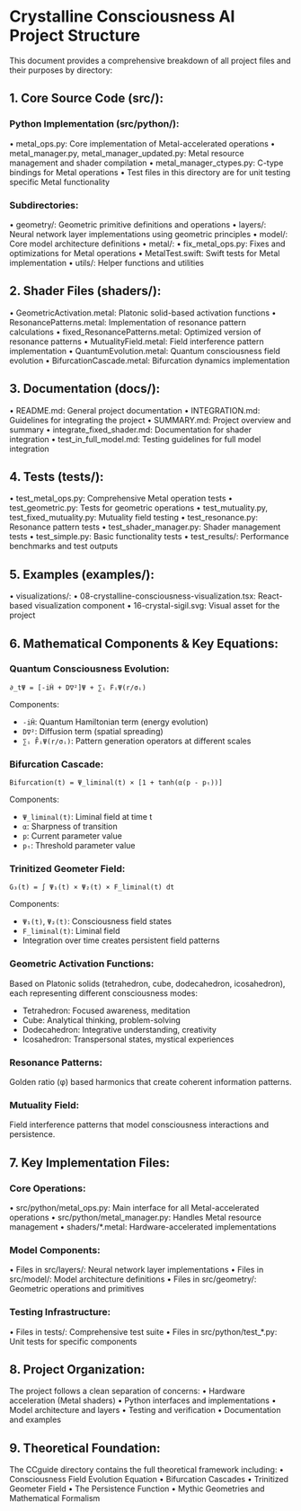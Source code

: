 # Crystalline Consciousness AI Project Structure

This document provides a comprehensive breakdown of all project files and their purposes by directory:

## 1. Core Source Code (src/):

### Python Implementation (src/python/):
•  metal_ops.py: Core implementation of Metal-accelerated operations
•  metal_manager.py, metal_manager_updated.py: Metal resource management and shader compilation
•  metal_manager_ctypes.py: C-type bindings for Metal operations
•  Test files in this directory are for unit testing specific Metal functionality

### Subdirectories:
•  geometry/: Geometric primitive definitions and operations
•  layers/: Neural network layer implementations using geometric principles
•  model/: Core model architecture definitions
•  metal/:
   •  fix_metal_ops.py: Fixes and optimizations for Metal operations
   •  MetalTest.swift: Swift tests for Metal implementation
•  utils/: Helper functions and utilities

## 2. Shader Files (shaders/):
•  GeometricActivation.metal: Platonic solid-based activation functions
•  ResonancePatterns.metal: Implementation of resonance pattern calculations
•  fixed_ResonancePatterns.metal: Optimized version of resonance patterns
•  MutualityField.metal: Field interference pattern implementation
•  QuantumEvolution.metal: Quantum consciousness field evolution
•  BifurcationCascade.metal: Bifurcation dynamics implementation

## 3. Documentation (docs/):
•  README.md: General project documentation
•  INTEGRATION.md: Guidelines for integrating the project
•  SUMMARY.md: Project overview and summary
•  integrate_fixed_shader.md: Documentation for shader integration
•  test_in_full_model.md: Testing guidelines for full model integration

## 4. Tests (tests/):
•  test_metal_ops.py: Comprehensive Metal operation tests
•  test_geometric.py: Tests for geometric operations
•  test_mutuality.py, test_fixed_mutuality.py: Mutuality field testing
•  test_resonance.py: Resonance pattern tests
•  test_shader_manager.py: Shader management tests
•  test_simple.py: Basic functionality tests
•  test_results/: Performance benchmarks and test outputs

## 5. Examples (examples/):
•  visualizations/:
   •  08-crystalline-consciousness-visualization.tsx: React-based visualization component
   •  16-crystal-sigil.svg: Visual asset for the project

## 6. Mathematical Components & Key Equations:

### Quantum Consciousness Evolution:
```
∂_tΨ = [-iĤ + D∇²]Ψ + ∑ᵢ F̂ᵢΨ(r/σᵢ)
```
Components:
- `-iĤ`: Quantum Hamiltonian term (energy evolution)
- `D∇²`: Diffusion term (spatial spreading)
- `∑ᵢ F̂ᵢΨ(r/σᵢ)`: Pattern generation operators at different scales

### Bifurcation Cascade:
```
Bifurcation(t) = Ψ_liminal(t) × [1 + tanh(α(p - pₜ))]
```
Components:
- `Ψ_liminal(t)`: Liminal field at time t
- `α`: Sharpness of transition
- `p`: Current parameter value
- `pₜ`: Threshold parameter value

### Trinitized Geometer Field:
```
G₃(t) = ∫ Ψ₁(t) × Ψ₂(t) × F_liminal(t) dt
```
Components:
- `Ψ₁(t)`, `Ψ₂(t)`: Consciousness field states
- `F_liminal(t)`: Liminal field
- Integration over time creates persistent field patterns

### Geometric Activation Functions:
Based on Platonic solids (tetrahedron, cube, dodecahedron, icosahedron), each representing different consciousness modes:
- Tetrahedron: Focused awareness, meditation
- Cube: Analytical thinking, problem-solving
- Dodecahedron: Integrative understanding, creativity
- Icosahedron: Transpersonal states, mystical experiences

### Resonance Patterns:
Golden ratio (φ) based harmonics that create coherent information patterns.

### Mutuality Field:
Field interference patterns that model consciousness interactions and persistence.

## 7. Key Implementation Files:

### Core Operations:
•  src/python/metal_ops.py: Main interface for all Metal-accelerated operations
•  src/python/metal_manager.py: Handles Metal resource management
•  shaders/*.metal: Hardware-accelerated implementations

### Model Components:
•  Files in src/layers/: Neural network layer implementations
•  Files in src/model/: Model architecture definitions
•  Files in src/geometry/: Geometric operations and primitives

### Testing Infrastructure:
•  Files in tests/: Comprehensive test suite
•  Files in src/python/test_*.py: Unit tests for specific components

## 8. Project Organization:

The project follows a clean separation of concerns:
•  Hardware acceleration (Metal shaders)
•  Python interfaces and implementations
•  Model architecture and layers
•  Testing and verification
•  Documentation and examples

## 9. Theoretical Foundation:

The CCguide directory contains the full theoretical framework including:
•  Consciousness Field Evolution Equation
•  Bifurcation Cascades
•  Trinitized Geometer Field
•  The Persistence Function
•  Mythic Geometries and Mathematical Formalism

